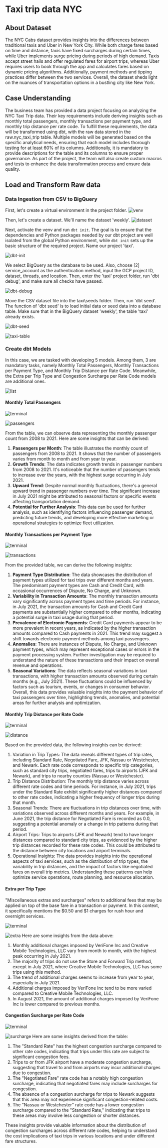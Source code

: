 # Taxi trip data NYC

## About Dataset
The NYC Cabs dataset provides insights into the differences between traditional taxis and Uber in New York City. While both charge fares based on time and distance, taxis have fixed surcharges during certain times, while Uber implements surge pricing during periods of high demand. Taxis accept street hails and offer regulated fares for airport trips, whereas Uber requires users to book through the app and calculates fares based on dynamic pricing algorithms. Additionally, payment methods and tipping practices differ between the two services. Overall, the dataset sheds light on the nuances of transportation options in a bustling city like New York.

## Case Understanding
The business team has provided a data project focusing on analyzing the NYC Taxi Trip data. Their key requirements include deriving insights such as monthly total passengers, monthly transactions per payment type, and monthly trip distance per rate code. To fulfill these requirements, the data will be transformed using dbt, with the raw data stored in the raw.nyc_taxi_trip table. Multiple models will be generated based on the specific analytical needs, ensuring that each model includes thorough testing for at least 60% of its columns. Additionally, it is mandatory to provide descriptions for the table and its columns to ensure proper governance. As part of the project, the team will also create custom macros and tests to enhance the data transformation process and ensure data quality.

## Load and Transform Raw data
### Data Ingestion from CSV to BigQuery
First, let's create a virtual environment in the project folder.
![venv](https://github.com/aisyahputami/Taxi-trip-data-NYC/blob/main/bigquery/create-venv.png)

Then, let's create a dataset. We'll name the dataset 'weekly'.
![dataset](https://github.com/aisyahputami/Taxi-trip-data-NYC/blob/main/bigquery/create-weekly-dataset.png)

Next, activate the venv and run `dbt init`. The goal is to ensure that the dependencies and Python packages needed by our dbt project are well isolated from the global Python environment, while `dbt init` sets up the basic structure of the required project. Name our project 'taxi'.

![dbt-init](https://github.com/aisyahputami/Taxi-trip-data-NYC/blob/main/bigquery/activate-vevn-dbt-init.png)

We select BigQuery as the database to be used. Also, choose [2] service_account as the authentication method, input the GCP project ID, dataset, threads, and location. Then, enter the 'taxi' project folder, run 'dbt debug', and make sure all checks have passed.

![dbt-debug](https://github.com/aisyahputami/Taxi-trip-data-NYC/blob/main/bigquery/dbt-debug-weekly.png)

Move the CSV dataset file into the taxi\seeds folder. Then, run 'dbt seed'. The function of 'dbt seed' is to load initial data or seed data into a database table. Make sure that in the BigQuery dataset 'weekly', the table 'taxi' already exists.

![dbt-seed](https://github.com/aisyahputami/Taxi-trip-data-NYC/blob/main/bigquery/dbt-seed-weekly.png)

![taxi-table](https://github.com/aisyahputami/Taxi-trip-data-NYC/blob/main/bigquery/taxi-table.png)

### Create dbt Models
In this case, we are tasked with developing 5 models. Among them, 3 are mandatory tasks, namely Monthly Total Passengers, Monthly Transactions per Payment Type, and Monthly Trip Distance per Rate Code. Meanwhile, the Extra per Trip Type and Congestion Surcharge per Rate Code models are additional ones.

![list](https://github.com/aisyahputami/Taxi-trip-data-NYC/blob/main/models/dbt-models.png)

#### Monthly Total Passengers
![terminal](https://github.com/aisyahputami/Taxi-trip-data-NYC/blob/main/models/monthly_total_passengers.png)

![passengers](https://github.com/aisyahputami/Taxi-trip-data-NYC/blob/main/models/bq_monthly_total_passengers.png)

From the table, we can observe data representing the monthly passenger count from 2008 to 2021. Here are some insights that can be derived:

1. **Passengers per Month**: The table illustrates the monthly count of passengers from 2008 to 2021. It shows that the number of passengers varies from month to month and from year to year.
2. **Growth Trends**: The data indicates growth trends in passenger numbers from 2008 to 2021. It's noticeable that the number of passengers tends to increase over the years, with the highest surge occurring in July 2021.
3. **Upward Trend**: Despite normal monthly fluctuations, there's a general upward trend in passenger numbers over time. The significant increase in July 2021 might be attributed to seasonal factors or specific events affecting transportation demand.
4. **Potential for Further Analysis**: This data can be used for further analysis, such as identifying factors influencing passenger demand, predicting future trends, and developing more effective marketing or operational strategies to optimize fleet utilization.

#### Monthly Transactions per Payment Type
![terminal](https://github.com/aisyahputami/Taxi-trip-data-NYC/blob/main/models/transactions_per_payment_type.png)

![transactions](https://github.com/aisyahputami/Taxi-trip-data-NYC/blob/main/models/bq_transactions_per_payment_type.png)

From the provided table, we can derive the following insights:

1. **Payment Type Distribution**: The data showcases the distribution of payment types utilized for taxi trips over different months and years. The predominant payment types are Cash and Credit Card, with occasional occurrences of Dispute, No Charge, and Unknown.
2. **Variability in Transaction Amounts**: The monthly transaction amounts vary significantly across payment types and time periods. For instance, in July 2021, the transaction amounts for Cash and Credit Card payments are substantially higher compared to other months, indicating a potential surge in taxi usage during that period.
3. **Prevalence of Electronic Payments**: Credit Card payments appear to be more prevalent in recent years, as indicated by the higher transaction amounts compared to Cash payments in 2021. This trend may suggest a shift towards electronic payment methods among taxi passengers.
4. **Anomalies**: There are instances of Dispute, No Charge, and Unknown payment types, which may represent exceptional cases or errors in the payment processing system. Further investigation may be required to understand the nature of these transactions and their impact on overall revenue and operations.
5. **Seasonal Variations**: The data reflects seasonal variations in taxi transactions, with higher transaction amounts observed during certain months (e.g., July 2021). These fluctuations could be influenced by factors such as tourism, events, or changes in consumer behavior.
Overall, this data provides valuable insights into the payment behavior of taxi passengers over time, highlighting trends, anomalies, and potential areas for further analysis and optimization.

#### Monthly Trip Distance per Rate Code
![terminal](https://github.com/aisyahputami/Taxi-trip-data-NYC/blob/main/models/trip-distance-per-rate-code.png)

![distance](https://github.com/aisyahputami/Taxi-trip-data-NYC/blob/main/models/bq-trip-distance-per-rate-code.png)

Based on the provided data, the following insights can be derived:

1. Variation in Trip Types: The data reveals different types of trip rates, including Standard Rate, Negotiated Fare, JFK, Nassau or Westchester, and Newark. Each rate code corresponds to specific trip categories, such as standard city trips, negotiated fares, trips to airports (JFK and Newark), and trips to nearby counties (Nassau or Westchester).
2. Trip Distance Distribution: The monthly trip distance varies across different rate codes and time periods. For instance, in July 2021, trips under the Standard Rate exhibit significantly higher distances compared to other rate codes, indicating a higher frequency of longer trips during that month.
3. Seasonal Trends: There are fluctuations in trip distances over time, with variations observed across different months and years. For example, in June 2021, the trip distance for Negotiated Fare is recorded as 0.0, suggesting a potential anomaly or a change in trip patterns during that period.
4. Airport Trips: Trips to airports (JFK and Newark) tend to have longer distances compared to standard city trips, as evidenced by the higher trip distances recorded for these rate codes. This could be attributed to the distance between city locations and airport terminals.
5. Operational Insights: The data provides insights into the operational aspects of taxi services, such as the distribution of trip types, the variability in trip distances, and the impact of factors like negotiated fares on overall trip metrics. Understanding these patterns can help optimize service operations, route planning, and resource allocation.

#### Extra per Trip Type
"Miscellaneous extras and surcharges" refers to additional fees that may be applied on top of the base fare in a transaction or payment. In this context, it specifically mentions the $0.50 and $1 charges for rush hour and overnight services.

![terminal](https://github.com/aisyahputami/Taxi-trip-data-NYC/blob/main/models/extra_per_trip_type.png)

![extra](https://github.com/aisyahputami/Taxi-trip-data-NYC/blob/main/models/bq_extra_per_trip_type.png)
Here are some insights from the data above:

1. Monthly additional charges imposed by VeriFone Inc and Creative Mobile Technologies, LLC vary from month to month, with the highest peak occurring in July 2021.
2. The majority of trips do not use the Store and Forward Trip method, except in July 2021, where Creative Mobile Technologies, LLC has some trips using this method.
3. The trend of additional charges seems to increase from year to year, especially in July 2021.
4. Additional charges imposed by VeriFone Inc tend to be more varied compared to Creative Mobile Technologies, LLC.
5. In August 2021, the amount of additional charges imposed by VeriFone Inc is lower compared to previous months.

#### Congestion Surcharge per Rate Code
![terminal](https://github.com/aisyahputami/Taxi-trip-data-NYC/blob/main/models/congestion_surcharge_per_rate_code.png)

![surcharge](https://github.com/aisyahputami/Taxi-trip-data-NYC/blob/main/models/bq_congestion_surcharge_per_rate_code.png)
Here are some insights derived from the table:

1. The "Standard Rate" has the highest congestion surcharge compared to other rate codes, indicating that trips under this rate are subject to significant congestion fees.
2. Trips to or from JFK airport have a moderate congestion surcharge, suggesting that travel to and from airports may incur additional charges due to congestion.
3. The "Negotiated Fare" rate code has a notably high congestion surcharge, indicating that negotiated fares may include surcharges for congestion.
4. The absence of a congestion surcharge for trips to Newark suggests that this area may not experience significant congestion-related costs.
5. The "Nassau or Westchester" rate code has a lower congestion surcharge compared to the "Standard Rate," indicating that trips to these areas may involve less congestion or shorter distances.

These insights provide valuable information about the distribution of congestion surcharges across different rate codes, helping to understand the cost implications of taxi trips in various locations and under different fare structures.









